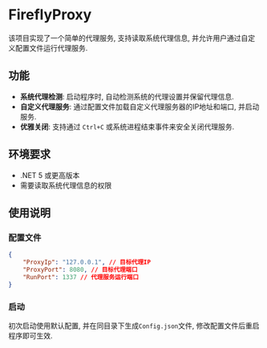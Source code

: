 # FireflyProxy

该项目实现了一个简单的代理服务, 支持读取系统代理信息, 并允许用户通过自定义配置文件运行代理服务.

## 功能

- **系统代理检测**: 启动程序时, 自动检测系统的代理设置并保留代理信息.
- **自定义代理服务**: 通过配置文件加载自定义代理服务器的IP地址和端口, 并启动服务.
- **优雅关闭**: 支持通过 `Ctrl+C` 或系统进程结束事件来安全关闭代理服务.

## 环境要求

- .NET 5 或更高版本
- 需要读取系统代理信息的权限

## 使用说明

### 配置文件

```json
{
    "ProxyIp": "127.0.0.1", // 目标代理IP
    "ProxyPort": 8080, // 目标代理端口
    "RunPort": 1337 // 代理服务运行端口
}
```

### 启动

初次启动使用默认配置, 并在同目录下生成```Config.json```文件, 修改配置文件后重启程序即可生效.

